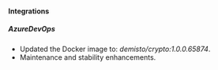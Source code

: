 
#### Integrations

##### AzureDevOps
- Updated the Docker image to: *demisto/crypto:1.0.0.65874*.
- Maintenance and stability enhancements.